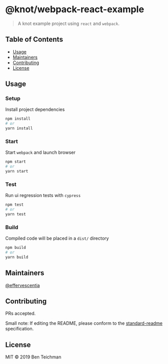 # @knot/webpack-react-example

> A knot example project using `react` and `webpack`.

## Table of Contents

- [Usage](#usage)
- [Maintainers](#maintainers)
- [Contributing](#contributing)
- [License](#license)

## Usage

### Setup

Install project dependencies

```sh
npm install
# or
yarn install
```

### Start

Start `webpack` and launch browser

```sh
npm start
# or
yarn start
```

### Test

Run ui regression tests with `cypress`

```sh
npm test
# or
yarn test
```

### Build

Compiled code will be placed in a `dist/` directory

```sh
npm build
# or
yarn build
```

## Maintainers

[@effervescentia](https://github.com/effervescentia)

## Contributing

PRs accepted.

Small note: If editing the README, please conform to the [standard-readme](https://github.com/RichardLitt/standard-readme) specification.

## License

MIT © 2019 Ben Teichman
